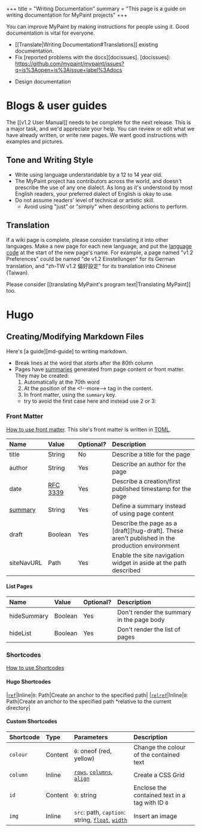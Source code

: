 +++
title = "Writing Documentation"
summary = "This page is a guide on writing documentation for MyPaint projects"
+++

You can improve MyPaint by making instructions for people using it.
Good documentation is vital for everyone.
* [[Translate|Writing Documentation#Translations]] existing documentation.
* Fix [reported problems with the docs][docissues].
[docissues]: https://github.com/mypaint/mypaint/issues?q=is%3Aopen+is%3Aissue+label%3Adocs

- Design documentation


# Blogs & user guides
The [[v1.2 User Manual]] needs to be complete for the next release. This is a major
task, and we'd appreciate your help. You can review or edit what we have already
written, or write new pages. We want good instructions with examples and pictures.

## Tone and Writing Style
- Write using language understandable by a 12 to 14 year old.
- The MyPaint project has contributors across the world, and doesn't prescribe the
use of any one dialect. As long as it's understood by most English readers, your
preferred dialect of English is okay to use.
- Do not assume readers' level of technical or artistic skill.
    - Avoid using "just" or "simply" when describing actions to perform.

## Translation
If a wiki page is complete, please consider translating it into other languages.
Make a new page for each new language, and put the [language code](https://en.wikipedia.org/wiki/IETF_language_tag)
at the start of the new page's name. For example, a page named "v1.2 Preferences"
could be named "de v1.2 Einstellungen" for its German translation, and "zh-TW v1.2
偏好設定" for its translation into Chinese (Taiwan).

Please consider [[translating MyPaint's program text|Translating MyPaint]] too.

# Hugo
## Creating/Modifying Markdown Files
Here's [a guide][md-guide] to writing markdown.

- Break lines at the word that *starts* after the 80th column
- Pages have [summaries][hugo-summary] generated from page content or front matter.
They may be created:
    1. Automatically at the 70th word
    2. At the position of the \<!\-\-more\-\-\> tag in the content.
    3. In front matter, using the ``summary`` key.
    - try to avoid the first case here and instead use 2 or 3:

### Front Matter
[How to use front matter](https://gohugo.io/content-management/front-matter/).
This site's front matter is written in [TOML](https://toml.io/en/).

|Name|Value|Optional?|Description|
|:---|:----|:--------|:----------|
|title|String|No|Describe a title for the page|
|author|String|Yes|Describe an author for the page|
|date|[RFC 3339][rfc-3339]|Yes|Describe a creation/first published timestamp for the page|
|[summary][hugo-summary]|String|Yes|Define a summary instead of using page content|
|draft|Boolean|Yes|Describe the page as a [draft][hug-draft]. These aren't published in the production environment|
|siteNavURL|Path|Yes|Enable the site navigation widget in aside at the path described|

[rfc-3339]: https://datatracker.ietf.org/doc/html/rfc3339
[hugo-draft]: https://gohugo.io/methods/page/draft/
[hugo-summary]: https://gohugo.io/content-management/summaries/

#### List Pages
|Name|Value|Optional?|Description|
|:---|:----|:--------|:----------|
|hideSummary|Boolean|Yes|Don't render the summary in the page body|
|hideList|Boolean|Yes|Don't render the list of pages|

### Shortcodes
[How to use Shortcodes](https://gohugo.io/content-management/shortcodes/)

#### Hugo Shortcodes
|[``ref``][hugo-ref]|Inline|``0``: Path|Create an anchor to the specified path|
|[``relref``][hugo-relref]|Inline|``0``: Path|Create an anchor to the specified path *relative to the current directory|

[hugo-ref]: https://gohugo.io/methods/shortcode/ref/
[hugo-relref]: https://gohugo.io/methods/shortcode/relref/

#### Custom Shortcodes
|Shortcode|Type|Parameters|Description|
|:--------|:---|:---------|:----------|
|``colour``|Content|``0``: oneof (red, yellow)|Change the colour of the contained text|
|``column``|Inline|[``rows``][css-rows], [``columns``][css-columns], [``align``][css-align]|Create a CSS Grid|
|``id``|Content|``0``: string|Enclose the contained text in a <span> tag with ID ``0``|
|``img``|Inline|``src``: path, ``caption``: string, [``float``][css-float], [``width``][css-max-width] |Insert an image|

[css-rows]: https://developer.mozilla.org/en-US/docs/Web/CSS/grid-template-rows
[css-columns]: https://developer.mozilla.org/en-US/docs/Web/CSS/grid-template-columns
[css-align]: https://developer.mozilla.org/en-US/docs/Web/CSS/align-items
[css-float]: https://developer.mozilla.org/en-US/docs/Web/CSS/float
[css-max-width]: https://developer.mozilla.org/en-US/docs/Web/CSS/max-width
